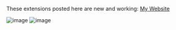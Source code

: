 These extensions posted here are new and working: <a href="https://sites.google.com/view/ai2extensionbextdevnew/download-ai2-new-extensions-free-aia-files-guide-and-resources">My Website</a>

![image](https://github-readme-stats.vercel.app/api?username=bextdev) ![image](https://github-readme-stats.vercel.app/api/top-langs/?username=bextdev)

